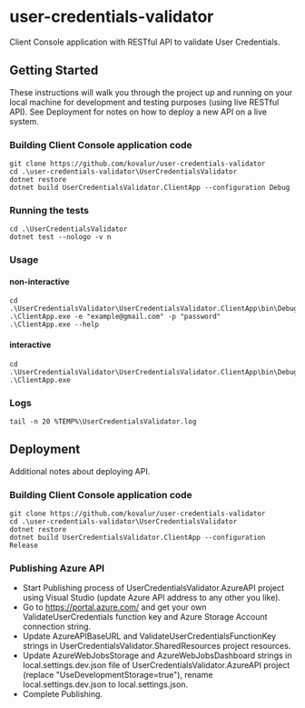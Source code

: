 # user-credentials-validator
Client Console application with RESTful API to validate User Credentials.
## Getting Started
These instructions will walk you through the project up and running on your local machine for development and testing purposes (using live RESTful API). See Deployment for notes on how to deploy a new API on a live system.
### Building Client Console application code
```
git clone https://github.com/kovalur/user-credentials-validator
cd .\user-credentials-validator\UserCredentialsValidator
dotnet restore
dotnet build UserCredentialsValidator.ClientApp --configuration Debug
```
### Running the tests
```
cd .\UserCredentialsValidator
dotnet test --nologo -v n
```
### Usage
#### non-interactive
```
cd .\UserCredentialsValidator\UserCredentialsValidator.ClientApp\bin\Debug\netcoreapp3.1
.\ClientApp.exe -e "example@gmail.com" -p "password"
.\ClientApp.exe --help
```
#### interactive
```
cd .\UserCredentialsValidator\UserCredentialsValidator.ClientApp\bin\Debug\netcoreapp3.1
.\ClientApp.exe
```
### Logs
```
tail -n 20 %TEMP%\UserCredentialsValidator.log
```
## Deployment
Additional notes about deploying API.
### Building Client Console application code
```
git clone https://github.com/kovalur/user-credentials-validator
cd .\user-credentials-validator\UserCredentialsValidator
dotnet restore
dotnet build UserCredentialsValidator.ClientApp --configuration Release
```
### Publishing Azure API
* Start Publishing process of UserCredentialsValidator.AzureAPI project using Visual Studio (update Azure API address to any other you like).
* Go to https://portal.azure.com/ and get your own ValidateUserCredentials function key and Azure Storage Account connection string.
* Update AzureAPIBaseURL and ValidateUserCredentialsFunctionKey strings in UserCredentialsValidator.SharedResources project resources.
* Update AzureWebJobsStorage and AzureWebJobsDashboard strings in local.settings.dev.json file of UserCredentialsValidator.AzureAPI project (replace "UseDevelopmentStorage=true"), rename local.settings.dev.json to local.settings.json.
* Complete Publishing.